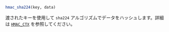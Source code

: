 ```julia
hmac_sha224(key, data)
```

渡されたキーを使用して `sha224` アルゴリズムでデータをハッシュします。詳細は [`HMAC_CTX`](@ref) を参照してください。
